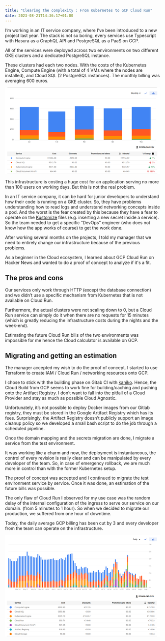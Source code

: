 ```yaml
---
title: "Clearing the complexity : From Kubernetes to GCP Cloud Run"
date: 2023-08-21T14:36:17+01:00
---
```

I’m working in an IT service company, where I’ve been introduced to a new project last year.
The stack is not so boring, every services use Typescript with Hasura as a GraphQL API and PostgreSQL as a PaaS on GCP.

All of the services were deployed across two environments on two different GKE clusters and a dedicated PostgreSQL instance.

These clusters had each two nodes. With the costs of the Kubernetes Engine, Compute Engine (with a total of 4 VMs where the nodes are installed), and Cloud SQL (2 PostgreSQL instances). The monthly billing was averaging 600 euros.

![Before](/images/cr_before.png#center)

This infrastructure is costing a huge cost for an application serving no more than 100 users on working days. But this is not the real problem.

In an IT service company, it can be hard for junior developers to understand how their code is running on a GKE cluster. So, they have problems understanding how to read logs and understand networking concepts inside a pod. And the worst is the fear created by this because they have a fear to operate on the [Kustomize](https://kustomize.io/) files (e.g. inserting a new secret inside a service). So the team needed to get a specific “DevOps” engineer (who does not know how the app works of course) to get the work done.

After working several months on the projects, I told my manager that we need to entirely change our infrastructure because of the previous problems.

As a beginner in the Cloud ecosystem, I learned about GCP Cloud Run on Hacker News and wanted to do a proof of concept to analyze if it's a fit.

## The pros and cons

Our services only work through HTTP (except the database connection) and we didn’t use a specific mechanism from Kubernetes that is not available on Cloud Run.

Furthermore, the actual clusters were not scaling down to 0, but a Cloud Run service can simply do it when there are no requests for 15 minutes (which is greatly reducing the infrastructure costs during the nights and the week-end).

Estimating the future Cloud Run bills of the two environments was impossible for me hence the Cloud calculator is available on GCP.

## Migrating and getting an estimation

The manager accepted my wish to do the proof of concept. I started to use Terraform to create IAM / Cloud Run / networking resources onto GCP.

I chose to stick with the building phase on Gitab CI with [kaniko](https://github.com/GoogleContainerTools/kaniko). Hence, the Cloud Build from GCP seems to work fine for building/caching and pushing onto the Artifact Registry. I don’t want to fall into the pitfall of a Cloud Provider and stay as much as possible Cloud Agnostic.

Unfortunately, it’s not possible to deploy Docker images from our Gitlab registry, they must be stored in the Google Artifact Registry which has its fees. Surprisingly, the Artifact Registry doesn’t publicly support an image cleanup policy so we developed a small bash script to do the job through a scheduled pipeline.

Once the domain mapping and the secrets migration are done, I migrate a service from the test environment.

It was working like a charm and now, the deployment is instantaneous, the control of every revision is really clear and can be manipulated by every developer of the team. So, in case of emergency rollback, we are much more in control than with the former Kubernetes setup.

The proof of concept was accepted and I continued to migrate the test environment service by service. Once it was done, an estimation of the future bills was possible.

The only flaw of Cloud Run I observed for my use case was the random delay of the internal configuration of the ingress to serve our service on our domain. (from 5 minutes to 1 hour). So when we decided to migrate our production, we suffered from one hour of downtime.

Today, the daily average GCP billing has been cut by 3 and every developer from the team can operate on the infrastructure.

![After](/images/cr_after.png#center)
